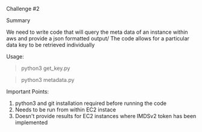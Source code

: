 Challenge #2

Summary

We need to write code that will query the meta data of an instance within aws and provide a json formatted output/
The code allows for a particular data key to be retrieved individually

Usage:

> python3 get_key.py

> python3 metadata.py

Important Points:

1. python3 and git installation required before running the code
2. Needs to be run from within EC2 instace
3. Doesn't provide results for EC2 instances where IMDSv2 token has been implemented
